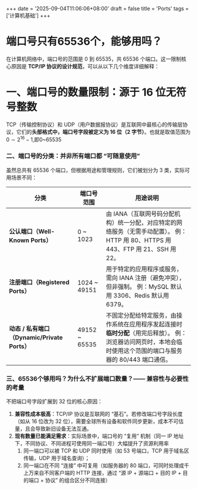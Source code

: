 +++
date = '2025-09-04T11:06:06+08:00'
draft = false
title = 'Ports'
tags = ['计算机基础']
+++

# 端口号只有65536个，能够用吗？

在计算机网络中，端口号的范围是 0 到 65535，共 65536 个端口。这一限制核心原因是 **TCP/IP 协议的设计规范**，可以从以下几个维度详细解释：



# 一、端口号的数量限制：源于 16 位无符号整数

TCP（传输控制协议）和 UDP（用户数据报协议）是互联网中最核心的传输层协议，它们的**头部格式中，端口号字段被定义为 16 位（2 字节）**。也就是取值范围为 $0 \sim2^{16}-1$,即0~65535



### 二、端口号的分类：并非所有端口都 “可随意使用”

虽然总共有 65536 个端口，但根据用途和管理规则，它们被划分为 3 类，实际可用场景不同：

| 分类                                         | 端口号范围    | 用途说明                                                     |
| -------------------------------------------- | ------------- | ------------------------------------------------------------ |
| **公认端口（Well-Known Ports）**             | 0 ~ 1023      | 由 IANA（互联网号码分配机构）统一分配，对应特定的网络服务（无需手动配置）。 例：HTTP 用 80、HTTPS 用 443、FTP 用 21、SSH 用 22。 |
| **注册端口（Registered Ports）**             | 1024 ~ 49151  | 用于特定的应用程序或服务，需向 IANA 注册（避免冲突），但非强制。 例：MySQL 默认用 3306、Redis 默认用 6379。 |
| **动态 / 私有端口（Dynamic/Private Ports）** | 49152 ~ 65535 | 不固定分配给特定服务，由操作系统在应用程序发起连接时**临时分配**（用完后释放）。 例：浏览器访问网页时，本地会临时使用这个范围的端口与服务器的 80/443 端口通信。 |

### 三、65536个够用吗？为什么不扩展端口数量？—— 兼容性与必要性的考量

不把端口号字段扩展到 32 位的核心原因：

1. **兼容性成本极高**：TCP/IP 协议是互联网的 “基石”。若修改端口号字段长度（如从 16 位改为 32 位），需要全球所有设备和软件同步更新，成本不可估量，且会导致新旧设备无法互通。
2. **现有数量已能满足需求**：实际场景中，端口号的 “复用” 机制（同一 IP 地址下，不同协议、不同进程可使用同一端口号）大幅提升了资源利用率
   1. 同一端口可以被 TCP 和 UDP 同时使用（如 53 号端口，TCP 用于域名区传输，UDP 用于域名查询）；
   2. 同一端口在不同 “连接” 中可复用（如服务器的 80 端口，可同时处理成千上万来自不同客户端的 HTTP 连接，通过 “源 IP + 源端口 + 目的 IP + 目的端口 + 协议” 的组合区分不同连接）




